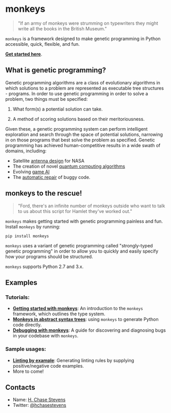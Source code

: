 # monkeys
> "If an army of monkeys were strumming on typewriters they might write all the books in the British Museum."

`monkeys` is a framework designed to make genetic programming in Python accessible, quick, flexible, and fun.

[**Get started here**](examples/notebooks/Getting%20started%20with%20monkeys.ipynb).


## What is genetic programming?

Genetic programming algorithms are a class of evolutionary algorithms in which solutions to a problem are represented as executable tree 
structures - programs. In order to use genetic programming in order to solve a problem, two things must be specified:

1. What form(s) a potential solution can take.

2. A method of scoring solutions based on their meritoriousness.

Given these, a genetic programming system can perform intelligent exploration and search through the space of potential solutions, 
narrowing in on those programs that best solve the problem as specified. Genetic programming has achieved human-competitive 
results in a wide swath of domains, including:

- Satellite [antenna design](https://ti.arc.nasa.gov/m/pub-archive/1244h/1244%20(Hornby).pdf) for NASA
- The creation of novel [quantum computing algorithms](http://faculty.hampshire.edu/lspector/pubs/GP-quantum-GP98-with-cite.pdf)
- Evolving [game AI](https://cs.gmu.edu/~sean/papers/robocupShort.pdf)
- The [automatic repair](http://dijkstra.cs.virginia.edu/genprog/papers/weimer-icse2012-genprog-preprint.pdf) of buggy code.


## monkeys to the rescue!

> "Ford, there's an infinite number of monkeys outside who want to talk to us about this script for Hamlet they've worked out."

`monkeys` makes getting started with genetic programming painless and fun. Install `monkeys` by running:

```
pip install monkeys
```

`monkeys` uses a variant of genetic programming called "strongly-typed genetic programming" in order to allow you to quickly and easily
specify how your programs should be structured. 

`monkeys` supports Python 2.7 and 3.x.


## Examples 

### Tutorials:
- [**Getting started with monkeys**](examples/notebooks/Getting%20started%20with%20monkeys.ipynb): An introduction to the `monkeys` framework, which outlines the type system. 
- [**Monkeys in abstract syntax trees**](examples/notebooks/Monkeys%20in%20abstract%20syntax%20trees.ipynb): using `monkeys` to generate Python code directly.
- [**Debugging with monkeys**](examples/notebooks/Debugging%20with%20monkeys.ipynb): A guide for discovering and diagnosing bugs in your codebase with `monkeys`.

### Sample usages:
- [**Linting by example**](examples/notebooks/Linting%20by%20example.ipynb): Generating linting rules by supplying positive/negative code examples.
- More to come!


## Contacts

* Name: [H. Chase Stevens](http://www.chasestevens.com)
* Twitter: [@hchasestevens](https://twitter.com/hchasestevens)
